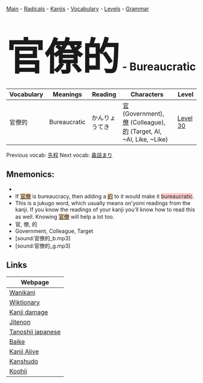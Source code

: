 <style> bigfont {font-size: 100px}</style>
[Main](../README.md) -
[Radicals](../radicals.md) -
[Kanjis](../kanjis.md) -
[Vocabulary](../vocabulary.md) -
[Levels](../levels.md) -
[Grammar](../grammar.md)
# <bigfont> 官僚的</bigfont> - Bureaucratic 

| Vocabulary | Meanings | Reading | Characters | Level |
| --- | --- | --- | --- | --- |
| 官僚的 | Bureaucratic | かんりょうてき |  [官](../kanjis/官.md) (Government), [僚](../kanjis/僚.md) (Colleague), [的](../kanjis/的.md) (Target, Al, ~Al, Like, ~Like) | [Level 30](../levels/wk_level30.md) |

Previous vocab: [先程](先程.md) Next vocab: [鼻詰まり](鼻詰まり.md) 

## Mnemonics:

* 
* If <span style="background-color:#fed8b1"> [官僚](https://jisho.org/search/官僚)</span> is bureaucracy, then adding a <span style="background-color:#fed8b1"> [的](https://jisho.org/search/的)</span> to it would make it <span style="background-color:#ffcccb"> bureaucratic</span>.
* This is a jukugo word, which usually means on'yomi readings from the kanji. If you know the readings of your kanji you'll know how to read this as well. Knowing <span style="background-color:#fed8b1"> [官僚](https://jisho.org/search/官僚)</span> will help a lot too.
* 官, 僚, 的
* Government, Colleague, Target
* [sound:官僚的_b.mp3]
* [sound:官僚的_g.mp3]


## Links 

| Webpage |
| --- |
| [Wanikani          ](https://www.wanikani.com/kanji/官僚的) |
| [Wiktionary        ](https://en.wiktionary.org/wiki/官僚的) |
| [Kanji damage      ](http://www.kanjidamage.com/kanji/search?utf8=✓&q=官僚的) |
| [Jitenon           ](https://jitenon.com/kanji/官僚的) |
| [Tanoshii japanese ](https://www.tanoshiijapanese.com/dictionary/kanji.cfm?k=官僚的) |
| [Baike             ](https://baike.baidu.com/item/官僚的) |
| [Kanji Alive       ](https://app.kanjialive.com/官僚的) |
| [Kanshudo          ](https://www.kanshudo.com/searchmn?q=官僚的) |
| [Koohii            ](https://kanji.koohii.com/study/kanji/官僚的) |
